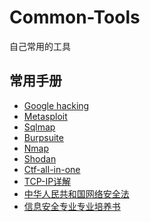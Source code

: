 # Common-Tools
自己常用的工具

## 常用手册

  - [Google hacking](https://github.com/Tomassky/Ebook-List/blob/master/%E6%B8%97%E9%80%8F%E5%B8%B8%E7%94%A8%E6%89%8B%E5%86%8C/Google%20Hacking.pdf)
  - [Metasploit](https://github.com/Tomassky/Ebook-List/blob/master/%E6%B8%97%E9%80%8F%E5%B8%B8%E7%94%A8%E6%89%8B%E5%86%8C/Metasploit.pdf)
  - [Sqlmap](https://github.com/Tomassky/Ebook-List/blob/master/%E6%B8%97%E9%80%8F%E5%B8%B8%E7%94%A8%E6%89%8B%E5%86%8C/Sqlmap.pdf)
  - [Burpsuite](https://github.com/Tomassky/Ebook-List/blob/master/%E6%B8%97%E9%80%8F%E5%B8%B8%E7%94%A8%E6%89%8B%E5%86%8C/burpsuite.pdf)
  - [Nmap](https://github.com/Tomassky/Ebook-List/blob/master/%E6%B8%97%E9%80%8F%E5%B8%B8%E7%94%A8%E6%89%8B%E5%86%8C/nmap.pdf)
  - [Shodan](https://github.com/Tomassky/Ebook-List/blob/master/%E6%B8%97%E9%80%8F%E5%B8%B8%E7%94%A8%E6%89%8B%E5%86%8C/shodan.pdf)
  - [Ctf-all-in-one](https://github.com/Tomassky/Ebook-List/blob/master/%E6%B8%97%E9%80%8F%E5%B8%B8%E7%94%A8%E6%89%8B%E5%86%8C/ctf-all-in-one.pdf)
  - [TCP-IP详解](https://github.com/Tomassky/Ebook-List/blob/master/%E5%B8%B8%E7%94%A8%E6%89%8B%E5%86%8C/TCP-IP%E8%AF%A6%E8%A7%A3(%E5%8D%B7%E4%B8%80%E3%80%81%E4%BA%8C%E3%80%81%E4%B8%89).pdf)
  - [中华人民共和国网络安全法](https://github.com/Tomassky/Ebook-List/blob/master/%E6%B8%97%E9%80%8F%E5%B8%B8%E7%94%A8%E6%89%8B%E5%86%8C/%E4%B8%AD%E5%8D%8E%E4%BA%BA%E6%B0%91%E5%85%B1%E5%92%8C%E5%9B%BD%E7%BD%91%E7%BB%9C%E5%AE%89%E5%85%A8%E6%B3%95.pdf)
  - [信息安全专业专业培养书](https://github.com/Tomassky/Common-Tools/blob/master/%E5%B8%B8%E7%94%A8%E6%89%8B%E5%86%8C/%E7%94%B5%E5%AD%90%E4%BF%A1%E6%81%AF%E5%B7%A5%E7%A8%8B%EF%BC%88%E4%BF%A1%E6%81%AF%E5%AE%89%E5%85%A8%EF%BC%89%E4%B8%93%E4%B8%9A%E6%9C%AC%E7%A7%91%E4%BA%BA%E6%89%8D%E5%9F%B9%E5%85%BB%E6%96%B9%E6%A1%88.pdf)